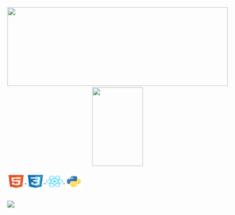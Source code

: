 <div align="center">
  <a href="https://github.com/EduardoMoia22">
  <img height="180em" width="100%" src="[https://github-readme-stats.vercel.app/api?username=EduardoMoia22&show_icons=true&theme=dracula&include_all_commits=true&count_private=true](https://platane.github.io/snk/)"/>
  <img height="180em" width="48%" src="https://github-readme-stats.vercel.app/api/top-langs/?username=EduardoMoia22&layout=compact&langs_count=7&theme=dark"/>
</div>
<div style="display: inline_block"><br>
  <img align="center" alt="HTML" height="30" width="40" src="https://raw.githubusercontent.com/devicons/devicon/master/icons/html5/html5-original.svg">
  <img align="center" alt="CSS" height="30" width="40" src="https://raw.githubusercontent.com/devicons/devicon/master/icons/css3/css3-original.svg">
  <img align="center" alt="React" height="30" width="40" src="https://raw.githubusercontent.com/devicons/devicon/master/icons/react/react-original.svg">
  <img align="center" alt="Python" height="30" width="40" src="https://raw.githubusercontent.com/devicons/devicon/master/icons/python/python-original.svg">
</div>
  
  ##
  
 <div> 
  <a href="https://www.instagram.com/duardokkkjk/" target="_blank"><img src="https://img.shields.io/badge/-Instagram-%23E4405F?style=for-the-badge&logo=instagram&logoColor=white" target="_blank"></a>
</div>
